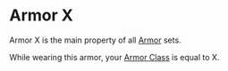 # Armor X

Armor X is the main property of all [Armor](../../../Armor.md) sets.

While wearing this armor, your [Armor Class](../../../../../Player%20Characters/Derived%20Statistics/Armor%20Class.md) is equal to X.

